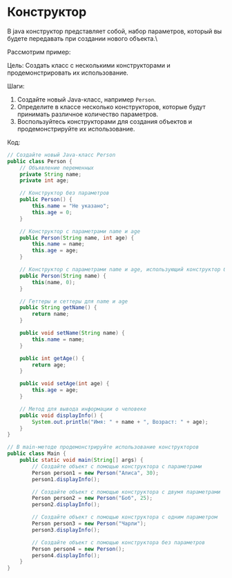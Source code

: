 # Конструктор

В java конструктор представляет собой, набор параметров, который вы будете передавать при создании нового объекта.\

Рассмотрим пример:

Цель: Создать класс с несколькими конструкторами и продемонстрировать их использование.

Шаги:
1. Создайте новый Java-класс, например `Person`.
2. Определите в классе несколько конструкторов, которые будут принимать различное количество параметров.
3. Воспользуйтесь конструкторами для создания объектов и продемонстрируйте их использование.

Код:
```java
// Создайте новый Java-класс Person
public class Person {
    // Объявление переменных
    private String name;
    private int age;

    // Конструктор без параметров
    public Person() {
        this.name = "Не указано";
        this.age = 0;
    }

    // Конструктор с параметрами name и age
    public Person(String name, int age) {
        this.name = name;
        this.age = age;
    }

    // Конструктор с параметрами name и age, использующий конструктор без параметров
    public Person(String name) {
        this(name, 0);
    }

    // Геттеры и сеттеры для name и age
    public String getName() {
        return name;
    }

    public void setName(String name) {
        this.name = name;
    }

    public int getAge() {
        return age;
    }

    public void setAge(int age) {
        this.age = age;
    }

    // Метод для вывода информации о человеке
    public void displayInfo() {
        System.out.println("Имя: " + name + ", Возраст: " + age);
    }
}

// В main-методе продемонстрируйте использование конструкторов
public class Main {
    public static void main(String[] args) {
        // Создайте объект с помощью конструктора с параметрами
        Person person1 = new Person("Алиса", 30);
        person1.displayInfo();

        // Создайте объект с помощью конструктора с двумя параметрами
        Person person2 = new Person("Боб", 25);
        person2.displayInfo();

        // Создайте объект с помощью конструктора с одним параметром
        Person person3 = new Person("Чарли");
        person3.displayInfo();

        // Создайте объект с помощью конструктора без параметров
        Person person4 = new Person();
        person4.displayInfo();
    }
}
```
